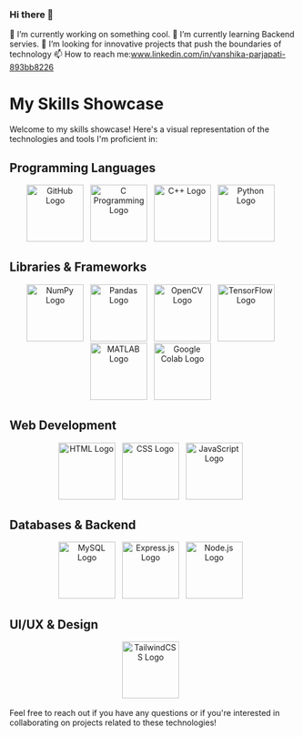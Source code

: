 ### Hi there 👋


 🔭 I’m currently working on something cool.
 🌱 I’m currently learning Backend servies.
 🤔 I’m looking for innovative projects that push the boundaries of technology
 📫 How to reach me:www.linkedin.com/in/vanshika-parjapati-893bb8226


# My Skills Showcase

Welcome to my skills showcase! Here's a visual representation of the technologies and tools I'm proficient in:

## Programming Languages

<p align="center">
  <img src="https://github.com/github.png" width="100" height="100" alt="GitHub Logo">&nbsp;&nbsp;
  <img src="https://upload.wikimedia.org/wikipedia/commons/3/35/Tux.svg" width="100" height="100" alt="C Programming Logo">&nbsp;&nbsp;
  <img src="https://upload.wikimedia.org/wikipedia/commons/1/18/ISO_C%2B%2B_Logo.svg" width="100" height="100" alt="C++ Logo">&nbsp;&nbsp;
  <img src="https://www.python.org/static/community_logos/python-logo.png" width="100" height="100" alt="Python Logo">&nbsp;&nbsp;
</p>

## Libraries & Frameworks

<p align="center">
  <img src="https://numpy.org/images/logos/numpy.svg" width="100" height="100" alt="NumPy Logo">&nbsp;&nbsp;
  <img src="https://pandas.pydata.org/static/img/pandas.svg" width="100" height="100" alt="Pandas Logo">&nbsp;&nbsp;
  <img src="https://opencv.org/wp-content/uploads/2020/07/OpenCV_logo_no_text.png" width="100" height="100" alt="OpenCV Logo">&nbsp;&nbsp;
  <img src="https://upload.wikimedia.org/wikipedia/commons/thumb/2/2d/Tensorflow_logo.svg/320px-Tensorflow_logo.svg.png" width="100" height="100" alt="TensorFlow Logo">&nbsp;&nbsp;
  <img src="https://www.mathworks.com/content/dam/mathworks/logos/products/matlab.svg" width="100" height="100" alt="MATLAB Logo">&nbsp;&nbsp;
  <img src="https://colab.research.google.com/img/colab_favicon_256px.png" width="100" height="100" alt="Google Colab Logo">&nbsp;&nbsp;
</p>

## Web Development

<p align="center">
  <img src="https://upload.wikimedia.org/wikipedia/commons/6/61/HTML5_logo_and_wordmark.svg" width="100" height="100" alt="HTML Logo">&nbsp;&nbsp;
  <img src="https://upload.wikimedia.org/wikipedia/commons/d/d5/CSS3_logo_and_wordmark.svg" width="100" height="100" alt="CSS Logo">&nbsp;&nbsp;
  <img src="https://upload.wikimedia.org/wikipedia/commons/6/6a/JavaScript-logo.png" width="100" height="100" alt="JavaScript Logo">&nbsp;&nbsp;
</p>

## Databases & Backend

<p align="center">
  <img src="https://upload.wikimedia.org/wikipedia/en/thumb/6/62/MySQL.svg/1200px-MySQL.svg.png" width="100" height="100" alt="MySQL Logo">&nbsp;&nbsp;
  <img src="https://upload.wikimedia.org/wikipedia/commons/6/64/Expressjs.png" width="100" height="100" alt="Express.js Logo">&nbsp;&nbsp;
  <img src="https://upload.wikimedia.org/wikipedia/commons/d/d9/Node.js_logo.svg" width="100" height="100" alt="Node.js Logo">&nbsp;&nbsp;
</p>

## UI/UX & Design

<p align="center">
  <img src="https://tailwindcss.com/_next/static/media/twitter-square.622d7263e4266d8f04c29e6f97273d2d.png" width="100" height="100" alt="TailwindCSS Logo">&nbsp;&nbsp;
  <!-- Add any other design-related logos here -->
</p>

Feel free to reach out if you have any questions or if you're interested in collaborating on projects related to these technologies!

